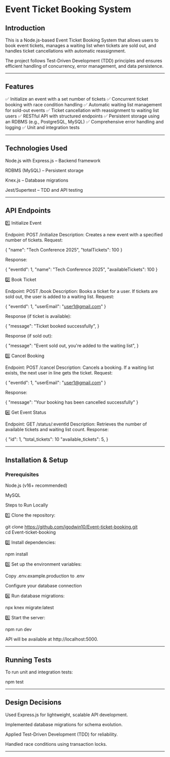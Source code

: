 # Event Ticket Booking System

## Introduction

This is a Node.js-based Event Ticket Booking System that allows users to book event tickets, manages a waiting list when tickets are sold out, and handles ticket cancellations with automatic reassignment.

The project follows Test-Driven Development (TDD) principles and ensures efficient handling of concurrency, error management, and data persistence.


---

## Features

✅ Initialize an event with a set number of tickets
✅ Concurrent ticket booking with race condition handling
✅ Automatic waiting list management for sold-out events
✅ Ticket cancellation with reassignment to waiting list users
✅ RESTful API with structured endpoints
✅ Persistent storage using an RDBMS (e.g., PostgreSQL, MySQL)
✅ Comprehensive error handling and logging
✅ Unit and integration tests


---

## Technologies Used

Node.js with Express.js – Backend framework

RDBMS (MySQL) – Persistent storage

Knex.js – Database migrations

Jest/Supertest – TDD and API testing



---

## API Endpoints

1️⃣ Initialize Event

Endpoint: POST /initialize
Description: Creates a new event with a specified number of tickets.
Request:

{
  "name": "Tech Conference 2025",
  "totalTickets": 100
}

Response:

{
  "eventId": 1,
  "name": "Tech Conference 2025",
  "availableTickets": 100
}

2️⃣ Book Ticket

Endpoint: POST /book
Description: Books a ticket for a user. If tickets are sold out, the user is added to a waiting list.
Request:

{
  "eventId": 1,
  "userEmail": "user1@gmail.com"
}

Response (if ticket is available):

{
  "message": "Ticket booked successfully",
}

Response (if sold out):

{
  "message": "Event sold out, you're added to the waiting list",
}

3️⃣ Cancel Booking

Endpoint: POST /cancel
Description: Cancels a booking. If a waiting list exists, the next user in line gets the ticket.
Request:

{
  "eventId": 1,
  "userEmail": "user1@gmail.com"
}

Response:

{
  "message": "Your booking has been cancelled successfully"
}

4️⃣ Get Event Status

Endpoint: GET /status/:eventId
Description: Retrieves the number of available tickets and waiting list count.
Response:

{
  "id": 1,
  "total_tickets": 10
  "available_tickets": 5,
}


---

## Installation & Setup

### Prerequisites

Node.js (v16+ recommended)

MySQL



Steps to Run Locally

1️⃣ Clone the repository:

git clone https://github.com/jgodwin10/Event-ticket-booking.git  
cd Event-ticket-booking

2️⃣ Install dependencies:

npm install

3️⃣ Set up the environment variables:

Copy .env.example.production to .env

Configure your database connection


4️⃣ Run database migrations:

npx knex migrate:latest

5️⃣ Start the server:

npm run dev

API will be available at http://localhost:5000.


---

## Running Tests

To run unit and integration tests:

npm test


---

## Design Decisions

Used Express.js for lightweight, scalable API development.

Implemented database migrations for schema evolution.

Applied Test-Driven Development (TDD) for reliability.

Handled race conditions using transaction locks.



---

